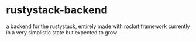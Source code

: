 # rustystack-backend
a backend for the rustystack, entirely made with rocket framework
currently in a very simplistic state but expected to grow